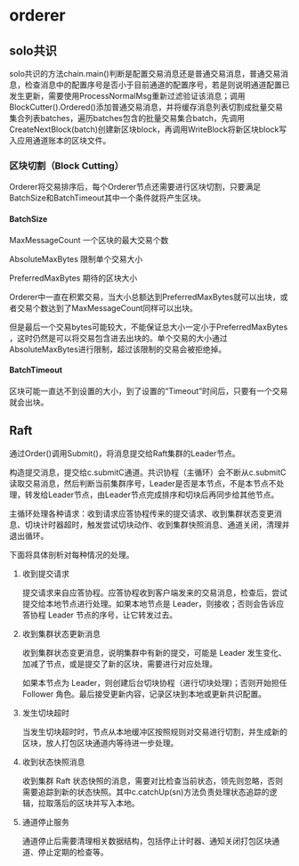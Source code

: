 # orderer

## solo共识

solo共识的方法chain.main()判断是配置交易消息还是普通交易消息，普通交易消息，检查消息中的配置序号是否小于目前通道的配置序号，若是则说明通道配置已发生更新，需要使用ProcessNormalMsg重新过滤验证该消息；调用BlockCutter().Ordered()添加普通交易消息，并将缓存消息列表切割成批量交易集合列表batches，遍历batches包含的批量交易集合batch，先调用CreateNextBlock(batch)创建新区块block，再调用WriteBlock将新区块block写入应用通道账本的区块文件。

### 区块切割（Block Cutting）
Orderer将交易排序后，每个Orderer节点还需要进行区块切割，只要满足BatchSize和BatchTimeout其中一个条件就将产生区块。

#### BatchSize

MaxMessageCount 一个区块的最大交易个数

AbsoluteMaxBytes 限制单个交易大小

PreferredMaxBytes 期待的区块大小

Orderer中一直在积累交易，当大小总额达到PreferredMaxBytes就可以出块，或者交易个数达到了MaxMessageCount同样可以出块。

但是最后一个交易bytes可能较大，不能保证总大小一定小于PreferredMaxBytes ，这时仍然是可以将交易包含进去出块的。单个交易的大小通过AbsoluteMaxBytes进行限制，超过该限制的交易会被拒绝掉。

#### BatchTimeout
区块可能一直达不到设置的大小，到了设置的“Timeout”时间后，只要有一个交易就会出块。

## Raft

通过Order()调用Submit()，将消息提交给Raft集群的Leader节点。

构造提交消息，提交给c.submitC通道。共识协程（主循环）会不断从c.submitC读取交易消息，然后判断当前集群序号，Leader是否是本节点，不是本节点不处理，转发给Leader节点，由Leader节点完成排序和切块后再同步给其他节点。

主循环处理各种请求：收到请求应答协程传来的提交请求、收到集群状态变更消息、切块计时器超时，触发尝试切块动作、收到集群快照消息、通道关闭，清理并退出循环。

下面将具体剖析对每种情况的处理。
1. 收到提交请求

   提交请求来自应答协程。应答协程收到客户端发来的交易消息，检查后，尝试提交给本地节点进行处理。如果本地节点是 Leader，则接收；否则会告诉应答协程 Leader 节点的序号，让它转发过去。

2. 收到集群状态更新消息

   收到集群状态变更消息，说明集群中有新的提交，可能是 Leader 发生变化、加减了节点，或是提交了新的区块，需要进行对应处理。

   如果本节点为 Leader，则创建后台切块协程（进行切块处理)；否则开始担任 Follower 角色。最后接受更新内容，记录区块到本地或更新共识配置。

3. 发生切块超时

   当发生切块超时时，节点从本地缓冲区按照规则对交易进行切割，并生成新的区块，放人打包区块通道内等待进一步处理。

4. 收到状态快照消息

   收到集群 Raft 状态快照的消息，需要对比检查当前状态，领先则忽略，否则需要追踪到新的状态快照。其中c.catchUp(sn)方法负责处理状态追踪的逻辑，拉取落后的区块并写入本地。

5. 通道停止服务

   通道停止后需要清理相关数据结构，包括停止计时器、通知关闭打包区块通道、停止定期的检查等。
